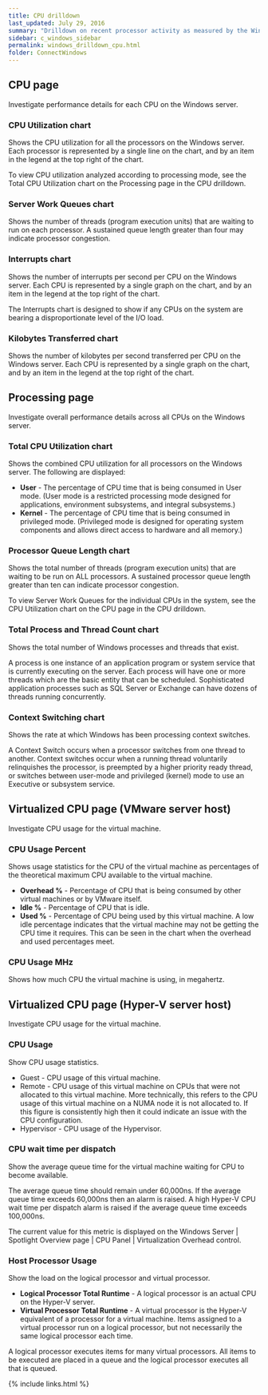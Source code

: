 ```yaml
---
title: CPU drilldown
last_updated: July 29, 2016
summary: "Drilldown on recent processor activity as measured by the Windows server."
sidebar: c_windows_sidebar
permalink: windows_drilldown_cpu.html
folder: ConnectWindows
---
```


## CPU page

Investigate performance details for each CPU on the Windows server.

### CPU Utilization chart
Shows the CPU utilization for all the processors on the Windows server. Each processor is represented by a single line on the chart, and by an item in the legend at the top right of the chart.

To view CPU utilization analyzed according to processing mode, see the Total CPU Utilization chart on the Processing page in the CPU drilldown.

### Server Work Queues chart
Shows the number of threads (program execution units) that are waiting to run on each processor. A sustained queue length greater than four may indicate processor congestion.

### Interrupts chart
Shows the number of interrupts per second per CPU on the Windows server. Each CPU is represented by a single graph on the chart, and by an item in the legend at the top right of the chart.

The Interrupts chart is designed to show if any CPUs on the system are bearing a disproportionate level of the I/O load.

### Kilobytes Transferred chart
Shows the number of kilobytes per second transferred per CPU on the Windows server. Each CPU is represented by a single graph on the chart, and by an item in the legend at the top right of the chart.


## Processing page

Investigate overall performance details across all CPUs on the Windows server.

### Total CPU Utilization chart
Shows the combined CPU utilization for all processors on the Windows server. The following are displayed:

* **User** - The percentage of CPU time that is being consumed in User mode. (User mode is a restricted processing mode designed for applications, environment subsystems, and integral subsystems.)
* **Kernel** - The percentage of CPU time that is being consumed in privileged mode. (Privileged mode is designed for operating system components and allows direct access to hardware and all memory.)

### Processor Queue Length chart
Shows the total number of threads (program execution units) that are waiting to be run on ALL processors. A sustained processor queue length greater than ten can indicate processor congestion.

To view Server Work Queues for the individual CPUs in the system, see the CPU Utilization chart on the CPU page in the CPU drilldown.

### Total Process and Thread Count chart
Shows the total number of Windows processes and threads that exist.

A process is one instance of an application program or system service that is currently executing on the server. Each process will have one or more threads which are the basic entity that can be scheduled. Sophisticated application processes such as SQL Server or Exchange can have dozens of threads running concurrently.

### Context Switching chart
Shows the rate at which Windows has been processing context switches.

A Context Switch occurs when a processor switches from one thread to another. Context switches occur when a running thread voluntarily relinquishes the processor, is preempted by a higher priority ready thread, or switches between user-mode and privileged (kernel) mode to use an Executive or subsystem service.


## Virtualized CPU page (VMware server host)

Investigate CPU usage for the virtual machine.

### CPU Usage Percent
Shows usage statistics for the CPU of the virtual machine as percentages of the theoretical maximum CPU available to the virtual machine.

* **Overhead %** - Percentage of CPU that is being consumed by other virtual machines or by VMware itself.
* **Idle %** - Percentage of CPU that is idle.
* **Used %** - Percentage of CPU being used by this virtual machine.
A low idle percentage indicates that the virtual machine may not be getting the CPU time it requires. This can be seen in the chart when the overhead and used percentages meet.

### CPU Usage MHz
Shows how much CPU the virtual machine is using, in megahertz.


## Virtualized CPU page (Hyper-V server host)

Investigate CPU usage for the virtual machine.

### CPU Usage
Show CPU usage statistics.

* Guest - CPU usage of this virtual machine.
* Remote - CPU usage of this virtual machine on CPUs that were not allocated to this virtual machine. More technically, this refers to the CPU usage of this virtual machine on a NUMA node it is not allocated to. If this figure is consistently high then it could indicate an issue with the CPU configuration.
* Hypervisor - CPU usage of the Hypervisor.

### CPU wait time per dispatch
Show the average queue time for the virtual machine waiting for CPU to become available.

The average queue time should remain under 60,000ns. If the average queue time exceeds 60,000ns then an alarm is raised. A high Hyper-V CPU wait time per dispatch alarm is raised if the average queue time exceeds 100,000ns.

The current value for this metric is displayed on the Windows Server \| Spotlight Overview page \| CPU Panel \| Virtualization Overhead control.

### Host Processor Usage
Show the load on the logical processor and virtual processor.

* **Logical Processor Total Runtime** - A logical processor is an actual CPU on the Hyper-V server.
* **Virtual Processor Total Runtime** - A virtual processor is the Hyper-V equivalent of a processor for a virtual machine. Items assigned to a virtual processor run on a logical processor, but not necessarily the same logical processor each time.

A logical processor executes items for many virtual processors. All items to be executed are placed in a queue and the logical processor executes all that is queued.




{% include links.html %}
